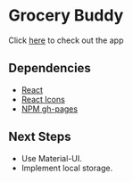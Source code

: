 # Grocery Buddy

Click [here](https://ioannis-sporidis.github.io/ra-hacker-news/) to check out the app

## Dependencies

- [React](https://reactjs.org/)
- [React Icons](https://react-icons.github.io/react-icons/)
- [NPM gh-pages](https://www.npmjs.com/package/gh-pages)

## Next Steps
- Use Material-UI.
- Implement local storage.
